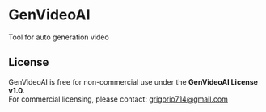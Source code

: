 # GenVideoAI
Tool for auto generation video

## License
GenVideoAI is free for non-commercial use under the **GenVideoAI License v1.0**.  
For commercial licensing, please contact: grigorio714@gmail.com
